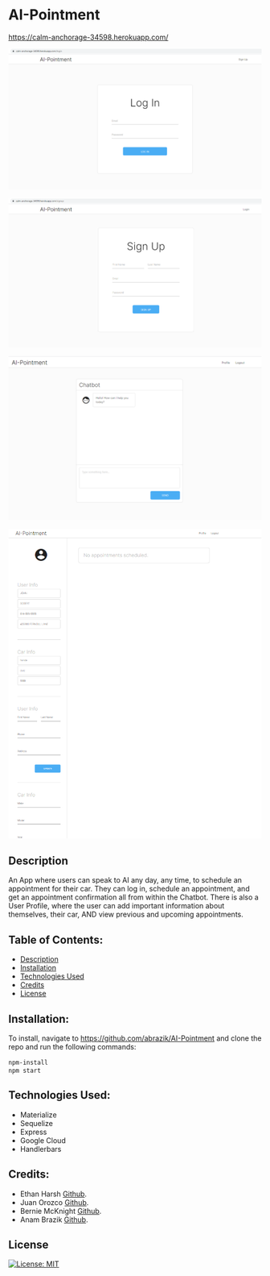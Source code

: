 # AI-Pointment

https://calm-anchorage-34598.herokuapp.com/

![Alt text](https://github.com/abrazik/AI-Pointment/blob/main/public/images/loginAIP.png "Screenshot of site 1")

![Alt text](https://github.com/abrazik/AI-Pointment/blob/main/public/images/SIGNUP.png "Screenshot of site 2")

![Alt text](https://github.com/abrazik/AI-Pointment/blob/main/public/images/CHATBOT.png "Screenshot of site 3")

![Alt text](https://github.com/abrazik/AI-Pointment/blob/main/public/images/USERPROF.png "Screenshot of site 4")

## Description
An App where users can speak to AI any day, any time, to schedule an appointment for their car.
They can log in, schedule an appointment, and get an appointment confirmation all from within the Chatbot. 
There is also a User Profile, where the user can add important information about themselves, their car, AND view previous and upcoming appointments. 
 ## Table of Contents:
  * [Description](#Description)
  * [Installation](#Installation)
  * [Technologies Used](#TechnologiesUsed)
  * [Credits](#Credits)
  * [License](#License)
## Installation:
To install, navigate to https://github.com/abrazik/AI-Pointment and clone the repo and run the following commands:
```
npm-install
npm start
```
## Technologies Used:
- Materialize
- Sequelize
- Express
- Google Cloud
- Handlerbars
## Credits:
- Ethan Harsh [Github](https://github.com/EthanHarsh).
- Juan Orozco [Github](https://github.com/jcorozco81).
- Bernie McKnight [Github](https://github.com/sissyhanks).
- Anam Brazik [Github](https://github.com/abrazik).
## License
[![License: MIT](https://img.shields.io/badge/License-MIT-yellow.svg)](https://opensource.org/licenses/MIT)
